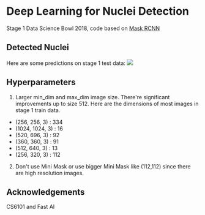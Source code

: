 # Deep Learning for Nuclei Detection
Stage 1 Data Science Bowl 2018, code based on [Mask RCNN](https://github.com/matterport/Mask_RCNN)

## Detected Nuclei
Here are some predictions on stage 1 test data:
![](https://i.imgur.com/uxx13ag.png)

## Hyperparameters
1. Larger min_dim and max_dim image size. There're significant improvements up to size 512. Here are the dimensions of most images in stage 1 train data.
  * (256, 256, 3) : 334
  * (1024, 1024, 3) : 16
  * (520, 696, 3) : 92
  * (360, 360, 3) : 91
  * (512, 640, 3) : 13
  * (256, 320, 3) : 112

2. Don't use Mini Mask or use bigger Mini Mask like (112,112) since there are high resolution images.
## Acknowledgements
CS6101 and Fast AI
